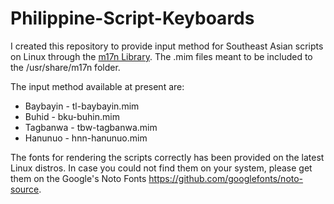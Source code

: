 # Philippine-Script-Keyboards

I created this repository to provide input method for Southeast Asian scripts on Linux through the <a href="https://www.nongnu.org/m17n/">m17n Library</a>. The .mim files meant to be included to the /usr/share/m17n folder.

The input method available at present are: 
* Baybayin - tl-baybayin.mim
* Buhid - bku-buhin.mim
* Tagbanwa - tbw-tagbanwa.mim
* Hanunuo - hnn-hanunuo.mim

The fonts for rendering the scripts correctly has been provided on the latest Linux distros. In case you could not find them on your system, please get them on the Google's Noto Fonts https://github.com/googlefonts/noto-source.

